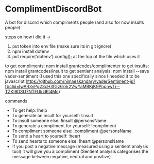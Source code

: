 # ComplimentDiscordBot
A bot for discord which compliments people
(and also for now insults people)

steps on how i did it ->
1. put token into env file (make sure its in git ignore)
2. npm install dotenv
3. put require('dotenv').config(); at the top of the file which uses it 

to get compliments: npm install grantcodes/complimenter
to get insults: npm install grantcodes/insult
to get sentient analysis: npm install --save vader-sentiment
(I used this one specifically since I needed it to be javascript https://github.com/nimaeskandary/vaderSentiment-js?fbclid=IwAR3vPg23cH3fGz6rSr2VwYaMBKjK9PbpnwTi--TZKI9DSU7NTEUkzlEI4Mc)



commands

* To get help: !help 
* To generate an insult for yourself: !insult
* To insult someone else: !insult @personsName
* To generate a compliment for yourself: !compliment
* To compliment someone else: !compliment @personsName
* To send a heart to yourself: !heart
* To send hearts to someone else: !heart @personsName
* If you post a negative message (measured using a sentient analysis tool) it will give you a compliment (Sentient analysis categorises the message between negative, neutral and positive)



                     
